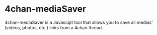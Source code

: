 # 4chan-mediaSaver
4chan-mediaSaver is a Javascipt tool that allows you to save all medias' (videos, photos, etc.) links from a 4chan thread.
